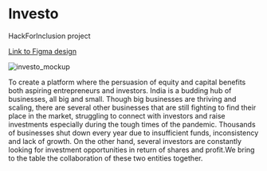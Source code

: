 # Investo
HackForInclusion project

[Link to Figma design](https://www.figma.com/file/4g5D5rHcOpTlZ7fcr6xvdD/investo?node-id=85%3A232)

![investo_mockup](https://github.com/AnjumanHasan/Investo/blob/master/investo.png)

To create a platform where the persuasion of equity and capital benefits both aspiring entrepreneurs and investors.
India is a budding hub of businesses, all big and small. Though big businesses are thriving and scaling, there are several other businesses that are still fighting to find their place in the market, struggling to connect with investors and raise investments especially during the tough times of the pandemic.
Thousands of businesses shut down every year due to insufficient funds, inconsistency and lack of growth. On the other hand, several investors are constantly looking for investment opportunities in return of shares and profit.We bring to the table the collaboration of these two entities together.

